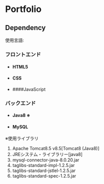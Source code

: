 # Portfolio
 
## Dependency
使用言語:
### フロントエンド
* #### HTML5
* #### CSS
* ####JavaScript
### バックエンド
* #### Java8 ※
* #### MySQL

※使用ライブラリ
1. Apache Tomcat8.5 v8.5[Tomcat8 (Java8)]
2. JREシステム・ライブラリー[java8]
3. mysql-connector-java-8.0.20.jar
4. taglibs-standard-impl-1.2.5.jar
5. taglibs-standard-jstlel-1.2.5.jar
6. taglibs-standard-spec-1.2.5.jar

